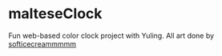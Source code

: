 # malteseClock
Fun web-based color clock project with Yuling. All art done by [softicecreammmmm](https://www.instagram.com/softicecreammmmm/)
